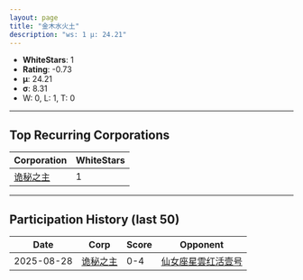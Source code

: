```yaml
---
layout: page
title: "金木水火土"
description: "ws: 1 μ: 24.21"
---
```

- **WhiteStars**: 1
- **Rating**: -0.73
- **μ**: 24.21  
- **σ**: 8.31
- W: 0, L: 1, T: 0

---

## Top Recurring Corporations

| Corporation | WhiteStars |
| --- | --- |
| [诡秘之主](https://ws.tsl.rocks/corp/eb1b57992a2b442d3dc52b764e8071ee692986e2ade36fb4bf59f67c0264fe92/) | 1 |

---

## Participation History (last 50)

| Date | Corp | Score | Opponent |
| --- | --- | --- | --- |
| 2025-08-28 | [诡秘之主](https://ws.tsl.rocks/corp/eb1b57992a2b442d3dc52b764e8071ee692986e2ade36fb4bf59f67c0264fe92/) | 0-4 | [仙女座星雲红活壹号](https://ws.tsl.rocks/corp/bee285778d7210bbaca39c7a461392ab7cf3495b5afef61fd9ef64a4709416aa/) |